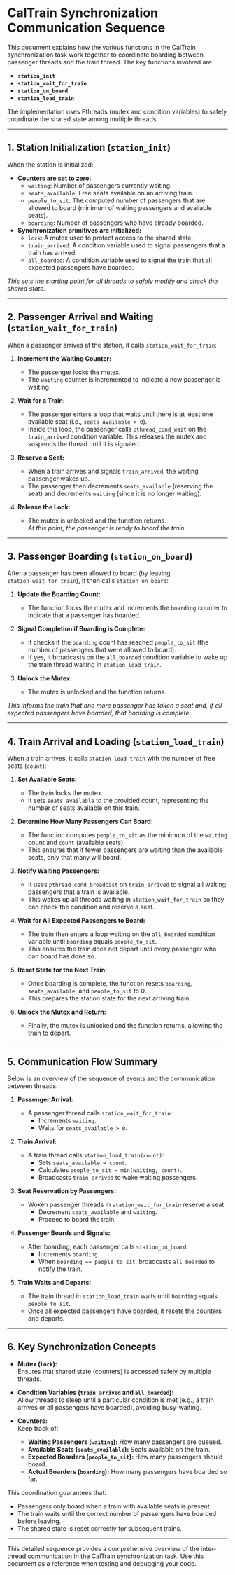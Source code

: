 # CalTrain Synchronization Communication Sequence

This document explains how the various functions in the CalTrain synchronization task work together to coordinate boarding between passenger threads and the train thread. The key functions involved are:

- **`station_init`**
- **`station_wait_for_train`**
- **`station_on_board`**
- **`station_load_train`**

The implementation uses Pthreads (mutex and condition variables) to safely coordinate the shared state among multiple threads.

---

## 1. Station Initialization (`station_init`)

When the station is initialized:
- **Counters are set to zero:**
  - `waiting`: Number of passengers currently waiting.
  - `seats_available`: Free seats available on an arriving train.
  - `people_to_sit`: The computed number of passengers that are allowed to board (minimum of waiting passengers and available seats).
  - `boarding`: Number of passengers who have already boarded.
- **Synchronization primitives are initialized:**
  - `lock`: A mutex used to protect access to the shared state.
  - `train_arrived`: A condition variable used to signal passengers that a train has arrived.
  - `all_boarded`: A condition variable used to signal the train that all expected passengers have boarded.

*This sets the starting point for all threads to safely modify and check the shared state.*

---

## 2. Passenger Arrival and Waiting (`station_wait_for_train`)

When a passenger arrives at the station, it calls `station_wait_for_train`:

1. **Increment the Waiting Counter:**
   - The passenger locks the mutex.
   - The `waiting` counter is incremented to indicate a new passenger is waiting.

2. **Wait for a Train:**
   - The passenger enters a loop that waits until there is at least one available seat (i.e., `seats_available > 0`).
   - Inside this loop, the passenger calls `pthread_cond_wait` on the `train_arrived` condition variable. This releases the mutex and suspends the thread until it is signaled.

3. **Reserve a Seat:**
   - When a train arrives and signals `train_arrived`, the waiting passenger wakes up.
   - The passenger then decrements `seats_available` (reserving the seat) and decrements `waiting` (since it is no longer waiting).

4. **Release the Lock:**
   - The mutex is unlocked and the function returns.  
   *At this point, the passenger is ready to board the train.*

---

## 3. Passenger Boarding (`station_on_board`)

After a passenger has been allowed to board (by leaving `station_wait_for_train`), it then calls `station_on_board`:

1. **Update the Boarding Count:**
   - The function locks the mutex and increments the `boarding` counter to indicate that a passenger has boarded.

2. **Signal Completion if Boarding is Complete:**
   - It checks if the `boarding` count has reached `people_to_sit` (the number of passengers that were allowed to board).
   - If yes, it broadcasts on the `all_boarded` condition variable to wake up the train thread waiting in `station_load_train`.

3. **Unlock the Mutex:**
   - The mutex is unlocked and the function returns.

*This informs the train that one more passenger has taken a seat and, if all expected passengers have boarded, that boarding is complete.*

---

## 4. Train Arrival and Loading (`station_load_train`)

When a train arrives, it calls `station_load_train` with the number of free seats (`count`):

1. **Set Available Seats:**
   - The train locks the mutex.
   - It sets `seats_available` to the provided count, representing the number of seats available on this train.

2. **Determine How Many Passengers Can Board:**
   - The function computes `people_to_sit` as the minimum of the `waiting` count and `count` (available seats).
   - This ensures that if fewer passengers are waiting than the available seats, only that many will board.

3. **Notify Waiting Passengers:**
   - It uses `pthread_cond_broadcast` on `train_arrived` to signal all waiting passengers that a train is available.
   - This wakes up all threads waiting in `station_wait_for_train` so they can check the condition and reserve a seat.

4. **Wait for All Expected Passengers to Board:**
   - The train then enters a loop waiting on the `all_boarded` condition variable until `boarding` equals `people_to_sit`.
   - This ensures the train does not depart until every passenger who can board has done so.

5. **Reset State for the Next Train:**
   - Once boarding is complete, the function resets `boarding`, `seats_available`, and `people_to_sit` to 0.
   - This prepares the station state for the next arriving train.

6. **Unlock the Mutex and Return:**
   - Finally, the mutex is unlocked and the function returns, allowing the train to depart.

---

## 5. Communication Flow Summary

Below is an overview of the sequence of events and the communication between threads:

1. **Passenger Arrival:**
   - A passenger thread calls `station_wait_for_train`:
     - Increments `waiting`.
     - Waits for `seats_available > 0`.

2. **Train Arrival:**
   - A train thread calls `station_load_train(count)`:
     - Sets `seats_available = count`.
     - Calculates `people_to_sit = min(waiting, count)`.
     - Broadcasts `train_arrived` to wake waiting passengers.

3. **Seat Reservation by Passengers:**
   - Woken passenger threads in `station_wait_for_train` reserve a seat:
     - Decrement `seats_available` and `waiting`.
     - Proceed to board the train.

4. **Passenger Boards and Signals:**
   - After boarding, each passenger calls `station_on_board`:
     - Increments `boarding`.
     - When `boarding == people_to_sit`, broadcasts `all_boarded` to notify the train.

5. **Train Waits and Departs:**
   - The train thread in `station_load_train` waits until `boarding` equals `people_to_sit`.
   - Once all expected passengers have boarded, it resets the counters and departs.

---

## 6. Key Synchronization Concepts

- **Mutex (`lock`):**  
  Ensures that shared state (counters) is accessed safely by multiple threads.

- **Condition Variables (`train_arrived` and `all_boarded`):**  
  Allow threads to sleep until a particular condition is met (e.g., a train arrives or all passengers have boarded), avoiding busy-waiting.

- **Counters:**  
  Keep track of:
  - **Waiting Passengers (`waiting`):** How many passengers are queued.
  - **Available Seats (`seats_available`):** Seats available on the train.
  - **Expected Boarders (`people_to_sit`):** How many passengers should board.
  - **Actual Boarders (`boarding`):** How many passengers have boarded so far.

This coordination guarantees that:
- Passengers only board when a train with available seats is present.
- The train waits until the correct number of passengers have boarded before leaving.
- The shared state is reset correctly for subsequent trains.

---

This detailed sequence provides a comprehensive overview of the inter-thread communication in the CalTrain synchronization task. Use this document as a reference when testing and debugging your code.
